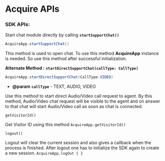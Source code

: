 # Acquire APIs

### SDK APIs:

Start chat module directly by calling **`startSupportChat()`**

```java
AcquireApp.startSupportChat()
```

This method is used to open chat. To use this method **AcquireApp** instance is needed. So use this method after successful initialization.

**Alternate Method :** **`startDirectSupportChat(callType: CallType)`**

```java
AcquireApp.startDirectSupportChat(CallType.VIDEO)
```

* **@param** **`callType`** - TEXT, AUDIO, VIDEO

Use this method to start direct Audio/Video call request to agent. By this method, Audio/Video chat request will be visible to the agent and on answer to that chat will start Audio/Video call as soon as chat is connected.

```text
getVisitorId()
```

Get Visitor ID using this method `AcquireApp.getVisitorId()`

```text
logout()
```

  
Logout will clear the current session and also gives a callback when the process is finished. After logout one has to initialize the SDK again to create a new session. `AcquireApp.logOut { }`  
  
  




